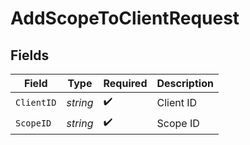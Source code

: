 # AddScopeToClientRequest


## Fields

| Field              | Type               | Required           | Description        |
| ------------------ | ------------------ | ------------------ | ------------------ |
| `ClientID`         | *string*           | :heavy_check_mark: | Client ID          |
| `ScopeID`          | *string*           | :heavy_check_mark: | Scope ID           |